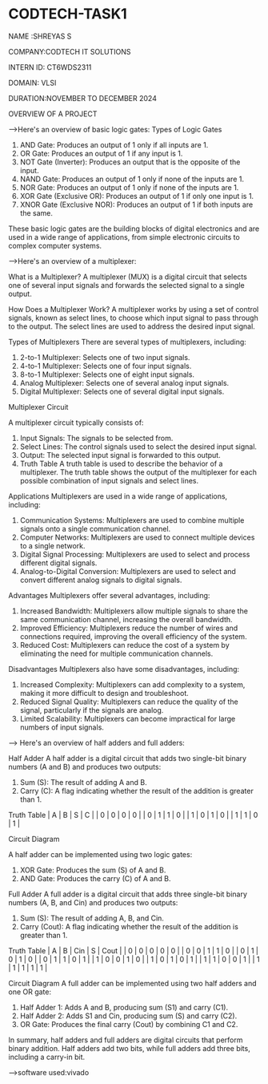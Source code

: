 # CODTECH-TASK1
NAME :SHREYAS S

COMPANY:CODTECH IT SOLUTIONS 

INTERN ID: CT6WDS2311

DOMAIN: VLSI

DURATION:NOVEMBER TO DECEMBER 2024


OVERVIEW OF A PROJECT

-->Here's an overview of basic logic gates:
Types of Logic Gates

1. AND Gate: Produces an output of 1 only if all inputs are 1.
2. OR Gate: Produces an output of 1 if any input is 1.
3. NOT Gate (Inverter): Produces an output that is the opposite of the input.
4. NAND Gate: Produces an output of 1 only if none of the inputs are 1.
5. NOR Gate: Produces an output of 1 only if none of the inputs are 1.
6. XOR Gate (Exclusive OR): Produces an output of 1 if only one input is 1.
7. XNOR Gate (Exclusive NOR): Produces an output of 1 if both inputs are the same.

These basic logic gates are the building blocks of digital electronics and are used in a wide range of applications, from simple electronic circuits to complex computer systems.





-->Here's an overview of a multiplexer:

What is a Multiplexer?
A multiplexer (MUX) is a digital circuit that selects one of several input signals and forwards the selected signal to a single output.

How Does a Multiplexer Work?
A multiplexer works by using a set of control signals, known as select lines, to choose which input signal to pass through to the output. The select lines are used to address the desired input signal.

Types of Multiplexers
There are several types of multiplexers, including:

1. 2-to-1 Multiplexer: Selects one of two input signals.
2. 4-to-1 Multiplexer: Selects one of four input signals.
3. 8-to-1 Multiplexer: Selects one of eight input signals.
4. Analog Multiplexer: Selects one of several analog input signals.
5. Digital Multiplexer: Selects one of several digital input signals.

Multiplexer Circuit

A multiplexer circuit typically consists of:
1. Input Signals: The signals to be selected from.
2. Select Lines: The control signals used to select the desired input signal.
3. Output: The selected input signal is forwarded to this output.
4. Truth Table
A truth table is used to describe the behavior of a multiplexer. The truth table shows the output of the multiplexer for each possible combination of input signals and select lines.

Applications
Multiplexers are used in a wide range of applications, including:
1. Communication Systems: Multiplexers are used to combine multiple signals onto a single communication channel.
2. Computer Networks: Multiplexers are used to connect multiple devices to a single network.
3. Digital Signal Processing: Multiplexers are used to select and process different digital signals.
4. Analog-to-Digital Conversion: Multiplexers are used to select and convert different analog signals to digital signals.

Advantages
Multiplexers offer several advantages, including:
1. Increased Bandwidth: Multiplexers allow multiple signals to share the same communication channel, increasing the overall bandwidth.
2. Improved Efficiency: Multiplexers reduce the number of wires and connections required, improving the overall efficiency of the system.
3. Reduced Cost: Multiplexers can reduce the cost of a system by eliminating the need for multiple communication channels.

Disadvantages
Multiplexers also have some disadvantages, including:
1. Increased Complexity: Multiplexers can add complexity to a system, making it more difficult to design and troubleshoot.
2. Reduced Signal Quality: Multiplexers can reduce the quality of the signal, particularly if the signals are analog.
3. Limited Scalability: Multiplexers can become impractical for large numbers of input signals.





--> Here's an overview of half adders and full adders:

Half Adder
A half adder is a digital circuit that adds two single-bit binary numbers (A and B) and produces two outputs:
1. Sum (S): The result of adding A and B.
2. Carry (C): A flag indicating whether the result of the addition is greater than 1.

Truth Table
| A | B | S | C |
| 0 | 0 | 0 | 0 |
| 0 | 1 | 1 | 0 |
| 1 | 0 | 1 | 0 |
| 1 | 1 | 0 | 1 |

Circuit Diagram

A half adder can be implemented using two logic gates:
1. XOR Gate: Produces the sum (S) of A and B.
2. AND Gate: Produces the carry (C) of A and B.

Full Adder
A full adder is a digital circuit that adds three single-bit binary numbers (A, B, and Cin) and produces two outputs:
1. Sum (S): The result of adding A, B, and Cin.
2. Carry (Cout): A flag indicating whether the result of the addition is greater than 1.

Truth Table
| A | B | Cin | S | Cout |
| 0 | 0 | 0 | 0 | 0 |
| 0 | 0 | 1 | 1 | 0 |
| 0 | 1 | 0 | 1 | 0 |
| 0 | 1 | 1 | 0 | 1 |
| 1 | 0 | 0 | 1 | 0 |
| 1 | 0 | 1 | 0 | 1 |
| 1 | 1 | 0 | 0 | 1 |
| 1 | 1 | 1 | 1 | 1 |

Circuit Diagram
A full adder can be implemented using two half adders and one OR gate:
1. Half Adder 1: Adds A and B, producing sum (S1) and carry (C1).
2. Half Adder 2: Adds S1 and Cin, producing sum (S) and carry (C2).
3. OR Gate: Produces the final carry (Cout) by combining C1 and C2.

In summary, half adders and full adders are digital circuits that perform binary addition. Half adders add two bits, while full adders add three bits, including a carry-in bit.



-->software used:vivado 
